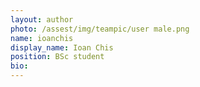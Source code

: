 ```yaml
---
layout: author
photo: /assest/img/teampic/user male.png 
name: ioanchis
display_name: Ioan Chis
position: BSc student
bio: 
---
```

